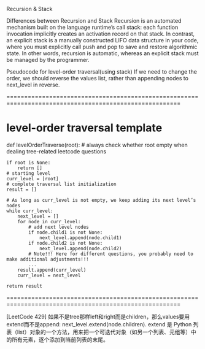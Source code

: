 Recursion & Stack
  
Differences between Recursion and Stack
Recursion is an automated mechanism built on the language runtime’s call stack: each function invocation implicitly creates an activation record on that stack.
In contrast, an explicit stack is a manually constructed LIFO data structure in your code, where you must explicitly call push and pop to save and restore algorithmic state. 
In other words, recursion is automatic, whereas an explicit stack must be managed by the programmer.


Pseudocode for level-order traversal(using stack)
If we need to change the order, we should reverse the values list, rather than appending nodes to next_level in reverse.

=======================================================================================================
# level-order traversal template
def levelOrderTraverse(root):
    # always check whether root empty when dealing tree-related leetcode questions
    
    if root is None:
        return []
    # starting level
    curr_level = [root]
    # complete traversal list initialization
    result = []
    
    # As long as curr_level is not empty, we keep adding its next level’s nodes
    while curr_level:
        next_level = []
        for node in curr_level:
            # add next level nodes
            if node.child1 is not None:
                next_level.append(node.child1)
            if node.child2 is not None:
                next_level.append(node.child2)
            # Note!!! Here for different questions, you probably need to make additional adjustments!!!
            ...
        result.append(curr_level)
        curr_level = next_level

    return result
=======================================================================================================

[LeetCode 429] 
如果不是tree那样left和right而是children，那么values要用extend而不是append: next_level.extend(node.children). 
extend 是 Python 列表（list）对象的一个方法，用来把一个可迭代对象（如另一个列表、元组等）中的所有元素，逐个添加到当前列表的末尾。
